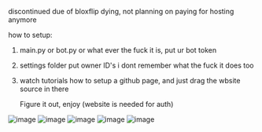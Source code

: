 discontinued due of bloxflip dying, not planning on paying for hosting anymore

how to setup:
1. main.py or bot.py or what ever the fuck it is, put ur bot token
2. settings folder put owner ID's i dont remember what the fuck it does too
3. watch tutorials how to setup a github page, and just drag the wbsite source in there

   Figure it out, enjoy (website is needed for auth)

![image](https://github.com/user-attachments/assets/c96eb5bf-1dc4-4dc4-90e5-ee782cc98912)
![image](https://github.com/user-attachments/assets/0369102d-a416-4717-9714-8a40dc405c01)
![image](https://github.com/user-attachments/assets/d3045123-1088-4b1e-a0d1-30fbbafe8303)
![image](https://github.com/user-attachments/assets/16431997-b889-49ff-85e7-d917af81080b)
![image](https://github.com/user-attachments/assets/dfedfbb0-2a2b-4070-afea-b43b1d1d2b44)
